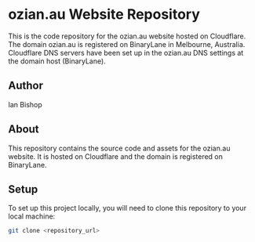 # ozian.au Website Repository

This is the code repository for the ozian.au website hosted on Cloudflare. The domain ozian.au is registered on BinaryLane in Melbourne, Australia. Cloudflare DNS servers have been set up in the 
ozian.au DNS settings at the domain host (BinaryLane).

## Author

Ian Bishop

## About

This repository contains the source code and assets for the ozian.au website. It is hosted on Cloudflare and the domain is registered on BinaryLane.

## Setup

To set up this project locally, you will need to clone this repository to your local machine:

```bash
git clone <repository_url>
